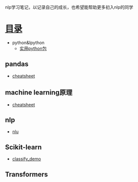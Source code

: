 nlp学习笔记，以记录自己的成长，也希望能帮助更多初入nlp的同学

# [目录](README.md)
* python&Ipython
   * [实用python包](./python&IPython/python日常实用工具包.ipynb)
## pandas
* [cheatsheet](./pandas/pandas.ipynb)
## machine learning原理
* [cheatsheet](./MachineLearning/cheatsheet.md)
## nlp
* [nlu](./nlp/nlu.md)
## Scikit-learn
* [classify_demo](./Scikit-learn/ClassifyDemo.py)
## Transformers
